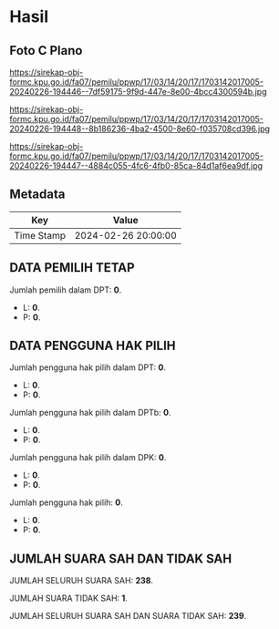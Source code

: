# Hasil

## Foto C Plano

https://sirekap-obj-formc.kpu.go.id/fa07/pemilu/ppwp/17/03/14/20/17/1703142017005-20240226-194446--7df59175-9f9d-447e-8e00-4bcc4300594b.jpg

https://sirekap-obj-formc.kpu.go.id/fa07/pemilu/ppwp/17/03/14/20/17/1703142017005-20240226-194448--8b186236-4ba2-4500-8e60-f035708cd396.jpg

https://sirekap-obj-formc.kpu.go.id/fa07/pemilu/ppwp/17/03/14/20/17/1703142017005-20240226-194447--4884c055-4fc6-4fb0-85ca-84d1af6ea9df.jpg


## Metadata

| Key        | Value               |
| ---------- | ------------------- |
| Time Stamp | 2024-02-26 20:00:00 |


## DATA PEMILIH TETAP

Jumlah pemilih dalam DPT: **0**.
 * L: **0**.
 * P: **0**.

## DATA PENGGUNA HAK PILIH

Jumlah pengguna hak pilih dalam DPT: **0**.
 * L: **0**.
 * P: **0**.

Jumlah pengguna hak pilih dalam DPTb: **0**.
 * L: **0**.
 * P: **0**.

Jumlah pengguna hak pilih dalam DPK: **0**.
 * L: **0**.
 * P: **0**.

Jumlah pengguna hak pilih: **0**.
 * L: **0**.
 * P: **0**.

## JUMLAH SUARA SAH DAN TIDAK SAH

JUMLAH SELURUH SUARA SAH: **238**.

JUMLAH SUARA TIDAK SAH: **1**.

JUMLAH SELURUH SUARA SAH DAN SUARA TIDAK SAH: **239**.


